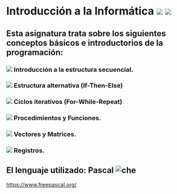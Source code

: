 # Introducción a la Informática <img src="https://img.icons8.com/dusk/50/000000/flow-chart.png"/>  <img src="https://img.icons8.com/material-two-tone/38/000000/pas.png"/>
## Esta asignatura trata sobre los siguientes conceptos básicos e introductorios de la programación:
### <img src="https://img.icons8.com/plumpy/15/000000/sphere.png"/> Introducción a la estructura secuencial.
### <img src="https://img.icons8.com/plumpy/15/000000/sphere.png"/> Estructura alternativa (If-Then-Else)
### <img src="https://img.icons8.com/plumpy/15/000000/sphere.png"/> Ciclos iterativos (For-While-Repeat)
### <img src="https://img.icons8.com/plumpy/15/000000/sphere.png"/> Procedimientos y Funciones.
### <img src="https://img.icons8.com/plumpy/15/000000/sphere.png"/> Vectores y Matrices.
### <img src="https://img.icons8.com/plumpy/15/000000/sphere.png"/> Registros.
## El lenguaje utilizado: Pascal  ![che](https://user-images.githubusercontent.com/58674979/114293151-2d2bfb00-9a6a-11eb-9469-8e6ca9b81fc6.jpg)

 

https://www.freepascal.org/
